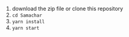 1. download the zip file or clone this repository
2. `cd Samachar`
3. `yarn install`
4. `yarn start`
